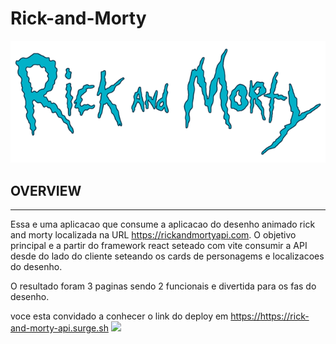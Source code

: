 # Rick-and-Morty
<img src="./client-rick-and-morty/src/assets/logoRick.png">

## OVERVIEW
-----
Essa e uma aplicacao que consume a aplicacao do desenho animado rick and morty localizada na URL  <a href="https://rickandmortyapi.com">https://rickandmortyapi.com</a>.
O objetivo principal e a partir do framework react seteado com vite consumir a API desde do lado do cliente seteando os cards de personagems e localizacoes do desenho.

O resultado foram 3 paginas sendo 2 funcionais e divertida para os fas do desenho.

voce esta convidado a conhecer o link do deploy em <a href="https://rick-and-morty-api.surge.sh" targer="_blank">
https://https://rick-and-morty-api.surge.sh
</a>
<img src="./client-rick-and-morty/dist/assets//home-46af8f74.png">

